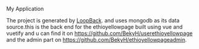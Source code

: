 My Application

The project is generated by [LoopBack](http://loopback.io).
and uses mongodb as its data source.this is the back end for the ethioyellowpage built using vue and vuetify and u can find it on https://github.com/BekyH/userethioyellowpage and the admin part on https://github.com/BekyH/ethioyellowpageadmin.
